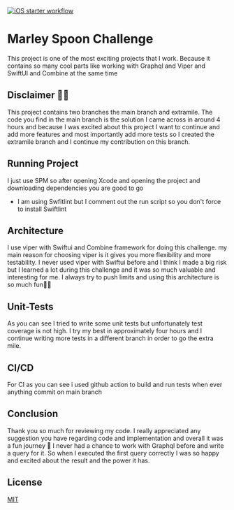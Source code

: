 [![iOS starter workflow](https://github.com/amirtutunchi/MarlySpoon/actions/workflows/ios.yml/badge.svg)](https://github.com/amirtutunchi/MarlySpoon/actions/workflows/ios.yml)
# Marley Spoon Challenge

This project is one of the most exciting projects that I work. Because it contains so many cool parts like working with Graphql and Viper and SwiftUI and Combine at the same time

## Disclaimer 🎺🎺
This project contains two branches the main branch and extramile. The code you find in the main branch is the solution I came across in around 4 hours and because I was excited about this project I want to continue and add more features and most importantly add more tests so I created the extramile branch and I continue my contribution on this branch.

## Running Project
I just use SPM so after opening Xcode and opening the project and downloading dependencies you are good to go
- I am using Swfitlint but I comment out the run script so you don't force to install Swiftlint

## Architecture
I use viper with Swiftui and Combine framework for doing this challenge. my main reason for choosing viper is it gives you more flexibility and more testability. I never used viper with Swiftui before and I think I made a big risk but I learned a lot during this challenge and it was so much valuable and interesting for me. I always try to push limits and using this architecture is so much fun🍻🍻

## Unit-Tests
As you can see I tried to write some unit tests but unfortunately test coverage is not high. I try my best in approximately four hours and I continue writing more tests in a different branch in order to go the extra mile.

## CI/CD
For CI as you can see i used github action to build and run tests when ever anything commit on main branch

## Conclusion
Thank you so much for reviewing my code. I really appreciated any suggestion you have regarding code and implementation and overall it was a fun journey 🤝  I never had a chance to work with Graphql before and write a query for it. So when I executed the first query correctly I was so happy and excited about the result and the power it has.
## License
[MIT](https://choosealicense.com/licenses/mit/)
